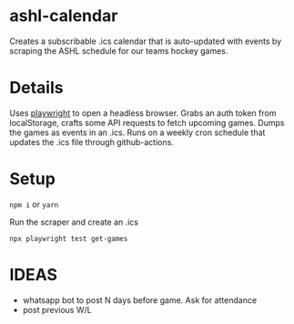 # ashl-calendar

Creates a subscribable .ics calendar that is auto-updated with events by scraping the ASHL schedule for our teams hockey games.

# Details

Uses [playwright](https://playwright.dev/docs/intro) to open a headless browser. Grabs an auth token from localStorage, crafts some API requests to fetch upcoming games. Dumps the games as events in an .ics.
Runs on a weekly cron schedule that updates the .ics file through github-actions.

# Setup

`npm i` or `yarn`

Run the scraper and create an .ics

```
npx playwright test get-games
```

# IDEAS

- whatsapp bot to post N days before game. Ask for attendance
- post previous W/L
